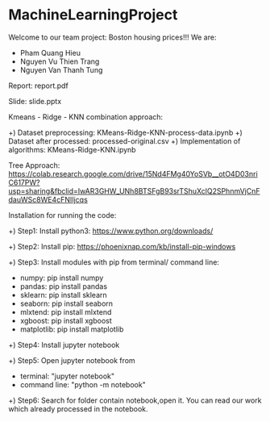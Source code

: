 # MachineLearningProject
Welcome to our team project: Boston housing prices!!!
We are:
- Pham Quang Hieu
- Nguyen Vu Thien Trang
- Nguyen Van Thanh Tung

Report: report.pdf

Slide: slide.pptx

Kmeans - Ridge - KNN combination approach:

+) Dataset preprocessing: KMeans-Ridge-KNN-process-data.ipynb
+) Dataset after processed: processed-original.csv
+) Implementation of algorithms: KMeans-Ridge-KNN.ipynb

Tree Approach:
https://colab.research.google.com/drive/15Nd4FMg40YoSVb__otO4D03nriC617PW?usp=sharing&fbclid=IwAR3GHW_UNh8BTSFgB93srTShuXclQ2SPhnmVjCnFdauWSc8WE4cFNIIjcqs

Installation for running the code:

+) Step1: Install python3: https://www.python.org/downloads/

+) Step2: Install pip: https://phoenixnap.com/kb/install-pip-windows

+) Step3: Install modules with pip from terminal/ command line:
- numpy: pip install numpy
- pandas: pip install pandas
- sklearn: pip install sklearn
- seaborn: pip install seaborn
- mlxtend: pip install mlxtend
- xgboost: pip install xgboost
- matplotlib: pip install matplotlib

+) Step4: Install jupyter notebook

+) Step5: Open jupyter notebook from 
- terminal: "jupyter notebook"
- command line: "python -m notebook"

+) Step6: Search for folder contain notebook,open it. You can read our work which already processed in the notebook. 

